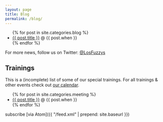 ```yaml
---
layout: page
title: Blog
permalink: /blog/
---
```


<ul>
{% for post in site.categories.blog %}
<li><a href="{{ post.url | prepend: site.baseurl }}">{{ post.title }}</a> @ {{ post.when }} </li>
{% endfor %}
</ul>

For more news, follow us on Twitter: [@LosFuzzys](https://twitter.com/LosFuzzys)

## Trainings

<p class="small dark">This is a (incomplete) list of some of our special trainings. For all trainings & other events check out <a href="/meetings/">our calendar</a>.</p>

<ul>
{% for post in site.categories.meeting %}
<li><a href="{{ post.url | prepend: site.baseurl }}">{{ post.title }}</a> @ {{ post.when }} </li>
{% endfor %}
</ul>

subscribe [via Atom]({{ "/feed.xml" | prepend: site.baseurl }})


